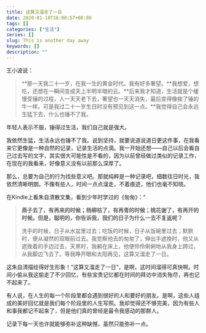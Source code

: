 ```yaml
---
title: 这算又溜走了一日
date: 2020-01-18T16:00:57+08:00
tags: []
categories: ["生活"]
series: []
slug: This is another day away
keywords: []
description: ""
---
```


王小波说：

> **那一天我二十一岁，在我一生的黄金时代。我有好多奢望。**我想爱，想吃，还想在一瞬间变成天上半明半暗的云。**后来我才知道，生活就是个缓慢受锤的过程，人一天天老下去，奢望也一天天消失，最后变得像挨了锤的牛一样。可是我过二十一岁生日时没有预见到这一点。**我觉得自己会永远生猛下去，什么也锤不了我。

年轻人表示不服，锤得过生活，我们自己就是强大。

我依然生猛，生活永远也锤不了我。说到坚持，就要说道说道日更这件事，在我看来它更像是一种自然的记录，记录生活的点滴。我一开始还想——自己以后会看自己过去写的文字，其实很大可能性是不看的，因为以前曾经做过类似的记录工作，在现在的我看来，好像意义没有以前那么深厚了。

那么，总要为自己的行为找些意义吧。那就纯粹是一种记录吧，细数往日时光，我依然清晰明朗。不像有些人，时间一点点溜走，不着痕迹，他们也毫不知晓。

在Kindle上看朱自清散文集，看到少年时学过的《匆匆》：“

> **燕子去了，有再来的时候；杨柳枯了，有再青的时候；桃花谢了，有再开的时候。但是，聪明的，你告诉我，我们的日子为什么一去不复返呢？**
>
> 洗手的时候，日子从水盆里过去；吃饭的时候，日子从饭碗里过去；默默时，便从凝然的双眼前过去。我觉察他去的匆匆了，伸出手遮挽时，他又从遮挽着的手边过去，天黑时，我躺在床上，他便伶伶俐俐地从我身上跨过，从我脚边飞去了。等我睁开眼和太阳再见，这算又溜走了一日。

这朱自清描绘得好生形象！“这算又溜走了一日”，是啊，这时间溜得可真快啊。时间小偷从我这偷走了不少回忆，有些宝贵记忆都在时间的拜访中消失殆尽，再也记不起来了。

有人说，在人生的每一个阶段里都会遇到很好的人和要好的朋友。是啊，这些人组成的美好回忆就是我们每个阶段里的人生写照。我却觉得还不够完美，因为有些人和事我都记不起来了，但是他们真的曾经是最令我感动的那群人。

记录下每一天也许就能够弥补这种缺憾，虽然只能弥补一点。